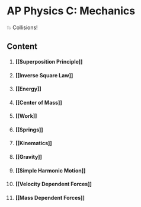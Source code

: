 # AP Physics C: Mechanics

💥 Collisions!

## Content

1. #### [[Superposition Principle]]
2. #### [[Inverse Square Law]]
3. #### [[Energy]]
4. #### [[Center of Mass]]
5. #### [[Work]]
6. #### [[Springs]]
7. #### [[Kinematics]]
8. #### [[Gravity]]
9. #### [[Simple Harmonic Motion]]
10. #### [[Velocity Dependent Forces]]
11. #### [[Mass Dependent Forces]]
